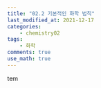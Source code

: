 ```yaml
---
title: "02.2 기본적인 화학 법칙"
last_modified_at: 2021-12-17
categories:
    - chemistry02
tags:
    - 화학
comments: true
use_math: true
---
```


tem